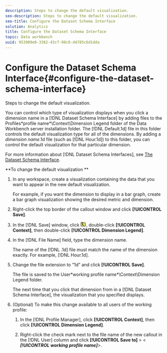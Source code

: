 ```yaml
---
description: Steps to change the default visualization.
seo-description: Steps to change the default visualization.
seo-title: Configure the Dataset Schema Interface
solution: Analytics
title: Configure the Dataset Schema Interface
topic: Data workbench
uuid: 953909e8-3382-43cf-98c0-d4785c6d1dda
---
```


# Configure the Dataset Schema Interface{#configure-the-dataset-schema-interface}

Steps to change the default visualization.

You can control which type of visualization displays when you click a dimension name in a [!DNL Dataset Schema Interface] by adding files to the Profiles\*profile name*\Context\Dimension Legend folder of the Data Workbench server installation folder. The [!DNL Default.1d] file in this folder controls the default visualization type for all of the dimensions. By adding a *dimension name*.1d file (such as [!DNL Hour.1d]) to this folder, you can control the default visualization for that particular dimension.

For more information about [!DNL Dataset Schema Interfaces], see [The Dataset Schema Interface](../../../home/c-get-started/c-admin-intrf/c-dtst-sch-intrf.md#concept-e147b3a5b542453ca2b121e1c85bb175).

**To change the default visualization ** 

1. In any workspace, create a visualization containing the data that you want to appear in the new default visualization.

   For example, if you want the dimension to display in a bar graph, create a bar graph visualization showing the desired metric and dimension. 

1. Right-click the top border of the callout window and click **[!UICONTROL Save]**.
1. In the [!DNL Save] window, click ![](assets/btn_folder_up.png), double-click **[!UICONTROL Context]**, then double-click **[!UICONTROL Dimension Legend]**.
1. In the [!DNL File Name] field, type the dimension name.

   The name of the [!DNL .1d] file must match the name of the dimension exactly. For example, [!DNL Hour.1d]. 

1. Change the file extension to “1d” and click **[!UICONTROL Save]**.

   The file is saved to the User\*working profile name*\Context\Dimension Legend folder.

   The next time that you click that dimension from in a [!DNL Dataset Schema Interface], the visualization that you specified displays. 

1. (Optional) To make this change available to all users of the working profile:

    1. In the [!DNL Profile Manager], click **[!UICONTROL Context]**, then click **[!UICONTROL Dimension Legend]**. 
    
    1. Right-click the check mark next to the file name of the new callout in the [!DNL User] column and click **[!UICONTROL Save to]** > *< **[!UICONTROL working profile name]**>*.

